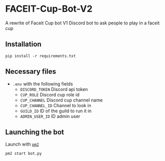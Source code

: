 # FACEIT-Cup-Bot-V2
A rewrite of Faceit Cup bot V1
Discord bot to ask people to play in a faceit cup

## Installation

`pip install -r requirements.txt`

## Necessary files

* `.env` with the following fields
  - `DISCORD_TOKEN` Discord api token
  - `CUP_ROLE` Discord cup role id
  - `CUP_CHANNEL` Discord cup channel name
  - `CUP_CHANNEL_ID` Channel to look in
  - `GUILD_ID` ID of the guild to run it in
  - `ADMIN_USER_ID` ID admin user

## Launching the bot
Launch with [`pm2`](https://www.npmjs.com/package/pm2)

`pm2 start bot.py`
